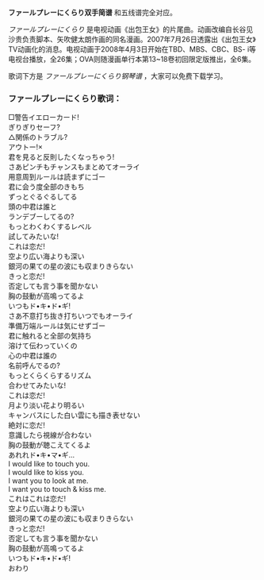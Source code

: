 

**ファールプレーにくらり双手简谱** 和五线谱完全对应。

_ファールプレーにくらり_
是电视动画《出包王女》的片尾曲。动画改编自长谷见沙贵负责脚本、矢吹健太朗作画的同名漫画。2007年7月26日透露出《出包王女》TV动画化的消息。电视动画于2008年4月3日开始在TBD、MBS、CBC、BS-
i等电视台播放，全26集；OVA则随漫画单行本第13~18卷初回限定版推出，全6集。

歌词下方是 _ファールプレーにくらり钢琴谱_ ，大家可以免费下载学习。

### ファールプレーにくらり歌词：

□警告イエローカード!  
ぎりぎりセーフ?  
△関係のトラブル?  
アウトー!×  
君を見ると反則したくなっちゃう!  
さあピンチもチャンスもまとめてオーライ  
用意周到ルールは読まずにゴー  
君に会う度全部のきもち  
ずっとぐるぐるしてる  
頭の中君は誰と  
ランデブーしてるの?  
もっとわくわくするレベル  
試してみたいな!  
これは恋だ!  
空より広い海よりも深い  
銀河の果ての星の波にも収まりきらない  
きっと恋だ!  
否定しても言う事を聞かない  
胸の鼓動が高鳴ってるよ  
いつもド•キ•ド•ギ!  
さあ不意打ち抜き打ちいつでもオーライ  
準備万端ルールは気にせずゴー  
君に触れると全部の気持ち  
溶けて伝わっていくの  
心の中君は誰の  
名前呼んでるの?  
もっとくらくらするリズム  
合わせてみたいな!  
これは恋だ!  
月より淡い花より明るい  
キャンバスにした白い雲にも描き表せない  
絶対に恋だ!  
意識したら視線が合わない  
胸の鼓動が聴こえてくるよ  
あれれド•キ•マ•ギ…  
I would like to touch you.  
I would like to kiss you.  
I want you to look at me.  
I want you to touch & kiss me.  
これはこれは恋だ!  
空より広い海よりも深い  
銀河の果ての星の波にも収まりきらない  
きっと恋だ!  
否定しても言う事を聞かない  
胸の鼓動が高鳴ってるよ  
いつもド•キ•ド•ギ!  
おわり

